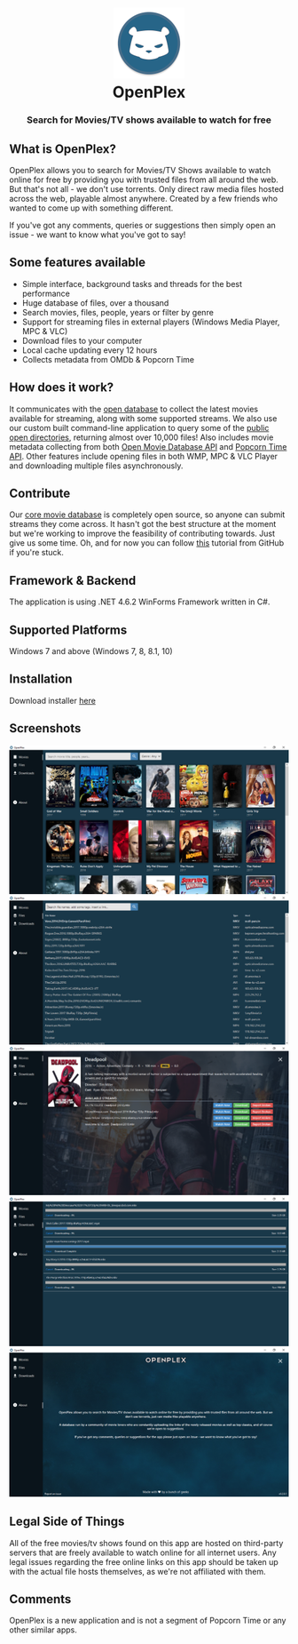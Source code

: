 <h1 align="center">
  <img src="/images/openplex-logo.png" height="128" width="128" alt="Logo" />
  <br />
  OpenPlex
</h1>

<h3 align="center">Search for Movies/TV shows available to watch for free</h3>

<div align="center">
</div>

## What is OpenPlex?
OpenPlex allows you to search for Movies/TV Shows available to watch online for free by providing you with trusted files from all around the web. But that's not all - we don't use torrents. Only direct raw media files hosted across the web, playable almost anywhere. Created by a few friends who wanted to come up with something different.

If you've got any comments, queries or suggestions then simply open an issue - we want to know what you've got to say!

## Some features available
- Simple interface, background tasks and threads for the best performance
- Huge database of files, over a thousand
- Search movies, files, people, years or filter by genre
- Support for streaming files in external players (Windows Media Player, MPC & VLC)
- Download files to your computer
- Local cache updating every 12 hours
- Collects metadata from OMDb & Popcorn Time

## How does it work?
It communicates with the [open database](https://github.com/invu/openplex-app/blob/master/assets/open-movies.txt) to collect the latest movies available for streaming, along with some supported streams. We also use our custom built command-line application to query some of the [public open directories](https://github.com/invu/openplex-app/blob/master/assets/open-directories.txt), returning almost over 10,000 files! Also includes movie metadata collecting from both [Open Movie Database API](https://omdbapi.com) and [Popcorn Time API](https://popcorntime.sh). Other features include opening files in both WMP, MPC & VLC Player and downloading multiple files asynchronously. 

## Contribute
Our [core movie database](https://github.com/invu/openplex-app/blob/master/assets/open-movies.txt) is completely open source, so anyone can submit streams they come across. It hasn't got the best structure at the moment but we're working to improve the feasibility of contributing towards. Just give us some time. Oh, and for now you can follow [this](https://help.github.com/articles/editing-files-in-another-user-s-repository/) tutorial from GitHub if you're stuck.

## Framework & Backend
The application is using .NET 4.6.2 WinForms Framework written in C#.

## Supported Platforms
Windows 7 and above (Windows 7, 8, 8.1, 10)

## Installation
Download installer [here](https://github.com/invu/openplex-app/releases/download/0.2.0.3/OpenPlexInstaller.exe)

## Screenshots
<img src="/screenshots/movies.png" />
<img src="/screenshots/files.png" />
<img src="/screenshots/movie details.png" />
<img src="/screenshots/downloads.png" />
<img src="/screenshots/about.png" />

## Legal Side of Things
All of the free movies/tv shows found on this app are hosted on third-party servers that are freely available to watch online for all internet users. Any legal issues regarding the free online links on this app should be taken up with the actual file hosts themselves, as we're not affiliated with them.

## Comments
OpenPlex is a new application and is not a segment of Popcorn Time or any other similar apps.
